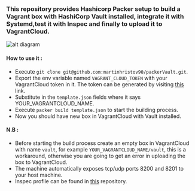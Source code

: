 ### This repository provides Hashicorp Packer setup to build a Vagrant box with HashiCorp Vault installed, integrate it with Systemd,test it with Inspec and finally to upload it to VagrantCloud.

![alt diagram](https://www.lucidchart.com/publicSegments/view/10cd5abc-f4c4-4695-b894-189fe9b6e268/image.png)

#### How to use it :

- Execute `git clone git@github.com:martinhristov90/packerVault.git`.
- Export the env variable named `VAGRANT_CLOUD_TOKEN` with your VagrantCloud token in it. The token can be generated by visiting [this](https://app.vagrantup.com/settings/security) link.
- Substitute in the `template.json` fields where it says YOUR_VAGRANTCLOUD_NAME.
- Execute `packer build template.json` to start the building process.
- Now you should have new box in VagrantCloud with Vault installed.


#### N.B : 
- Before starting the build process create an empty box in VagrantCloud with name `vault`, for example `YOUR_VAGRANTCLOUD_NAME/vault`, this is a workaround, otherwise you are going to get an error in uploading the box to VagrantCloud.
- The machine automatically exposes tcp/udp ports 8200 and 8201 to your host machine.
- Inspec profile can be found in [this](https://github.com/martinhristov90/inspecVault) repository.
